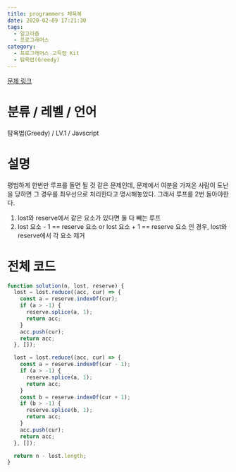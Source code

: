 ```yaml
---
title: programmers 체육복
date: 2020-02-09 17:21:30
tags:
  - 알고리즘
  - 프로그래머스
category:
  - 프로그래머스 고득점 Kit
  - 탐욕법(Greedy)
---
```


[문제 링크](https://programmers.co.kr/learn/courses/30/lessons/42862)

# 분류 / 레벨 / 언어

탐욕법(Greedy) / LV.1 / Javscript

# 설명

평범하게 한번만 루프를 돌면 될 것 같은 문제인데,
문제에서 여분을 가져온 사람이 도난을 당하면 그 경우를 최우선으로 처리한다고 명시해놓았다.
그래서 루프를 2번 돌아야한다.

1. lost와 reserve에서 같은 요소가 있다면 둘 다 빼는 루프
2. lost 요소 - 1 == reserve 요소
   or
   lost 요소 + 1 == reserve 요소
   인 경우, lost와 reserve에서 각 요소 제거

# 전체 코드

```javascript
function solution(n, lost, reserve) {
  lost = lost.reduce((acc, cur) => {
    const a = reserve.indexOf(cur);
    if (a > -1) {
      reserve.splice(a, 1);
      return acc;
    }
    acc.push(cur);
    return acc;
  }, []);

  lost = lost.reduce((acc, cur) => {
    const a = reserve.indexOf(cur - 1);
    if (a > -1) {
      reserve.splice(a, 1);
      return acc;
    }
    const b = reserve.indexOf(cur + 1);
    if (b > -1) {
      reserve.splice(b, 1);
      return acc;
    }
    acc.push(cur);
    return acc;
  }, []);

  return n - lost.length;
}
```

